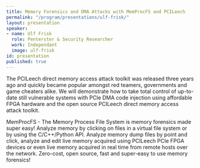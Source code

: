 ```yaml
---
title: Memory Forensics and DMA Attacks with MemProcFS and PCILeech
permalink: "/program/presentations/ulf-frisk/"
layout: presentation
speaker:
- name: Ulf Frisk
  role: Penterster & Security Researcher
  work: Independant
  image: ulf-frisk
id: presentation
published: true
---
```


The PCILeech direct memory access attack toolkit was released three years ago and quickly became popular amongst red teamers, governments and game cheaters alike. We will demonstrate how to take total control of up-to-date still vulnerable systems with PCIe DMA code injection using affordable FPGA hardware and the open source PCILeech direct memory access attack toolkit.

MemProcFS - The Memory Process File System is memory forensics made super easy! Analyze memory by clicking on files in a virtual file system or by using the C/C++/Python API. Analyze memory dump files by point and click, analyze and edit live memory acquired using PCILeech PCIe FPGA devices or even live memory acquired in real time from remote hosts over the network. Zero-cost, open source, fast and super-easy to use memory forensics!
